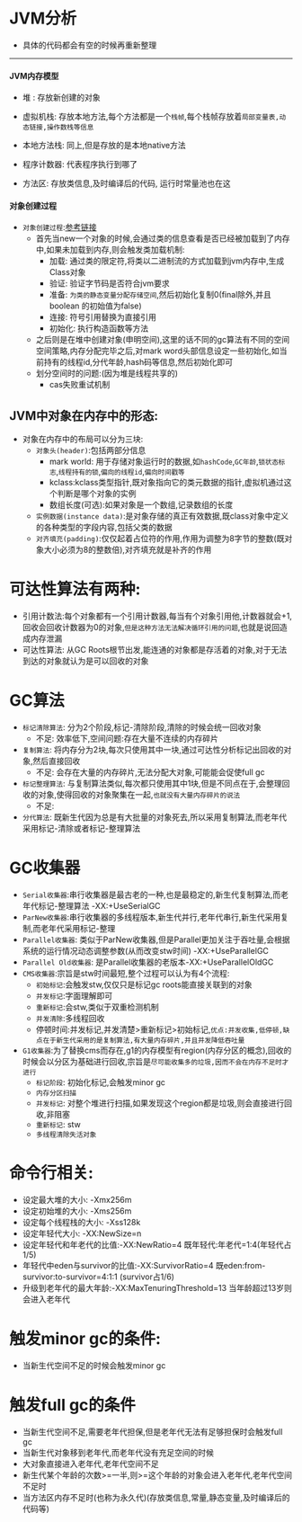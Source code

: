 # JVM分析

* 具体的代码都会有空的时候再重新整理

---

#### JVM内存模型

* 堆 : 存放新创建的对象

* 虚拟机栈: 存放本地方法,每个方法都是一个`栈帧`,每个栈帧存放着`局部变量表,动态链接,操作数栈等信息`

* 本地方法栈: 同上,但是存放的是本地native方法

* 程序计数器: 代表程序执行到哪了

* 方法区: 存放类信息,及时编译后的代码, 运行时常量池也在这

#### 对象创建过程
* `对象创建过程`:[参考链接](https://blog.csdn.net/ma_chen_qq/article/details/81023957)
    -   首先当new一个对象的时候,会通过类的信息查看是否已经被加载到了内存中,如果未加载到内存,则会触发类加载机制:
        -   加载: 通过类的限定符,将类以二进制流的方式加载到jvm内存中,生成Class对象
        -   验证: 验证字节码是否符合jvm要求
        -   准备: `为类的静态变量分配存储空间`,然后初始化复制0(final除外,并且boolean 的初始值为false)
        -   连接: 符号引用替换为直接引用
        -   初始化: 执行构造函数等方法  
    -   之后则是在堆中创建对象(申明空间),这里的话不同的gc算法有不同的空间空间策略,内存分配完毕之后,对mark word头部信息设定一些初始化,如当前持有的线程id,分代年龄,hash码等信息,然后初始化即可
    -   划分空间时的问题:(因为堆是线程共享的)
        -   cas失败重试机制
    

##  JVM中对象在内存中的形态:
-   对象在内存中的布局可以分为三块:
    -   `对象头(header)`:包括两部分信息
        -   mark world: 用于存储对象运行时的数据,如`hashCode`,`GC年龄`,`锁状态标志`,`线程持有的锁`,`偏向的线程id`,`偏向时间戳等`
        -   kclass:kclass类型指针,既对象指向它的类元数据的指针,虚拟机通过这个判断是哪个对象的实例
        -   数组长度(可选):如果对象是一个数组,记录数组的长度
    -   `实例数据(instance data)`:是对象存储的真正有效数据,既class对象中定义的各种类型的字段内容,包括父类的数据
    -   `对齐填充(padding)`:仅仅起着占位符的作用,作用为调整为8字节的整数(既对象大小必须为8的整数倍),对齐填充就是补齐的作用
   

#   可达性算法有两种:
-   引用计数法:每个对象都有一个引用计数器,每当有个对象引用他,计数器就会+1,回收会回收计数器为0的对象,`但是这种方法无法解决循环引用的问题`,也就是说回造成内存泄漏
-   可达性算法: 从GC Roots根节出发,能连通的对象都是存活着的对象,对于无法到达的对象就认为是可以回收的对象
#   GC算法  
-   `标记清除算法`: 分为2个阶段,标记-清除阶段,清除的时候会统一回收对象
    -   不足: 效率低下,空间问题:存在大量不连续的内存碎片
-   `复制算法`: 将内存分为2块,每次只使用其中一块,通过可达性分析标记出回收的对象,然后直接回收
    -   不足: 会存在大量的内存碎片,无法分配大对象,可能能会促使full gc
-   `标记整理算法`: 与复制算法类似,每次都只使用其中1块,但是不同点在于,会整理回收的对象,使得回收的对象聚集在一起,`也就没有大量内存碎片的说法`
    -   不足: 
-   `分代算法`: 既新生代因为总是有大批量的对象死去,所以采用复制算法,而老年代采用标记-清除或者标记-整理算法

# GC收集器

-   `Serial收集器`:串行收集器是最古老的一种,也是最稳定的,新生代复制算法,而老年代标记-整理算法 -XX:+UseSerialGC
-   `ParNew收集器`:串行收集器的多线程版本,新生代并行,老年代串行,新生代采用复制,而老年代采用标记-整理
-   `Parallel收集器`: 类似于ParNew收集器,但是Parallel更加关注于吞吐量,会根据系统的运行情况动态调整参数(从而改变stw时间) -XX:+UseParallelGC
-   `Parallel Old收集器`: 是Parallel收集器的老版本-XX:+UseParallelOldGC
-   `CMS收集器`:宗旨是stw时间最短,整个过程可以认为有4个流程:
    -   `初始标记`:会触发stw,仅仅只是标记gc roots能直接关联到的对象
    -   `并发标记`:字面理解即可
    -   `重新标记`:会stw,类似于双重检测机制
    -   `并发清除`:多线程回收
    -   停顿时间:并发标记,并发清楚>重新标记>初始标记,`优点:并发收集,低停顿,缺点在于新生代采用的是复制算法,有大量内存碎片,并且并发降低吞吐量`
-   `G1收集器`:为了替换cms而存在,g1的内存模型有region(内存分区的概念),回收的时候会以分区为基础进行回收,宗旨是`尽可能收集多的垃圾,因而不会在内存不足时才进行`
    -   `标记阶段`: 初始化标记,会触发minor gc
    -   `内存分区扫描`
    -   `并发标记`: 对整个堆进行扫描,如果发现这个region都是垃圾,则会直接进行回收,非阻塞
    -   `重新标记`: stw
    -   `多线程清除失活对象`
#  命令行相关:

-   设定最大堆的大小: -Xmx256m
-   设定初始堆的大小: -Xms256m
-   设定每个线程栈的大小: -Xss128k
-   设定年轻代大小: -XX:NewSize=n
-   设定年轻代和年老代的比值:-XX:NewRatio=4 既年轻代:年老代=1:4(年轻代占1/5)
-   年轻代中eden与survivor的比值:-XX:SurvivorRatio=4 既eden:from-survivor:to-survivor=4:1:1 (survivor占1/6)
-   升级到老年代的最大年龄:-XX:MaxTenuringThreshold=13 当年龄超过13岁则会进入老年代


#   触发minor gc的条件:
 
-   当新生代空间不足的时候会触发minor gc
    
#   触发full gc的条件

-   当新生代空间不足,需要老年代担保,但是老年代无法有足够担保时会触发full gc
-   当新生代对象移到老年代,而老年代没有充足空间的时候
-   大对象直接进入老年代,老年代空间不足
-   新生代某个年龄的次数>=一半,则>=这个年龄的对象会进入老年代,老年代空间不足时
-   当方法区内存不足时(也称为永久代)(存放类信息,常量,静态变量,及时编译后的代码等)